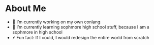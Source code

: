 # About Me

- 🔭 I’m currently working on my own conlang
- 🌱 I’m currently learning sophmore high school stuff, because I am a sophmore in high school
- ⚡ Fun fact: If I could, I would redesign the entire world from scratch

